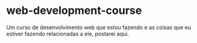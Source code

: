 # web-development-course
Um curso de desenvolvimento web que estou fazendo e as coisas que eu estiver fazendo relacionadas a ele, postarei aqui.
